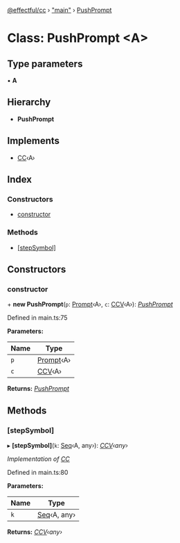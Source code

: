 [@effectful/cc](../README.md) › ["main"](../modules/_main_.md) › [PushPrompt](_main_.pushprompt.md)

# Class: PushPrompt <**A**>

## Type parameters

▪ **A**

## Hierarchy

* **PushPrompt**

## Implements

* [CC](../interfaces/_main_.cc.md)‹A›

## Index

### Constructors

* [constructor](_main_.pushprompt.md#constructor)

### Methods

* [[stepSymbol]](_main_.pushprompt.md#[stepsymbol])

## Constructors

###  constructor

\+ **new PushPrompt**(`p`: [Prompt](_main_.prompt.md)‹A›, `c`: [CCV](../modules/_main_.md#ccv)‹A›): *[PushPrompt](_main_.pushprompt.md)*

Defined in main.ts:75

**Parameters:**

Name | Type |
------ | ------ |
`p` | [Prompt](_main_.prompt.md)‹A› |
`c` | [CCV](../modules/_main_.md#ccv)‹A› |

**Returns:** *[PushPrompt](_main_.pushprompt.md)*

## Methods

###  [stepSymbol]

▸ **[stepSymbol]**(`k`: [Seq](../modules/_main_.md#seq)‹A, any›): *[CCV](../modules/_main_.md#ccv)‹any›*

*Implementation of [CC](../interfaces/_main_.cc.md)*

Defined in main.ts:80

**Parameters:**

Name | Type |
------ | ------ |
`k` | [Seq](../modules/_main_.md#seq)‹A, any› |

**Returns:** *[CCV](../modules/_main_.md#ccv)‹any›*
